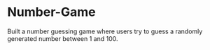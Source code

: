 # Number-Game
Built a number guessing game where users try to guess a randomly generated number between 1 and 100.
